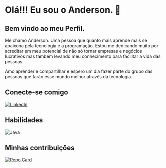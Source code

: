 
<div>
    <h1>Olá!!! Eu sou o Anderson. 👋 </h1>
    <h2>Bem vindo ao meu Perfil.</h2>
    <p> Me chamo Anderson. Uma pessoa que quanto mais aprende mais se apaixona pela tecnologia e a programação. Estou me dedicando muito por acreditar em meu potencial de não só tornar empresas e negócios lucrativos mas também levando meu conhecimento para facilitar a vida das pessoas. 
    </p>
    <p>Amo  aprender e compartilhar e espero um dia fazer parte do grupo das pessoas que farão esse mundo melhor através da tecnologia. 
    </p>
</div>
<div>

## Conecte-se comigo
[![LinkedIn](https://img.shields.io/badge/LinkedIn-000?style=for-the-badge&logo=linkedin&logoColor=0E76A8)](https://www.linkedin.com/in/Andersonrs225684/)

## Habilidades

![Java](https://img.shields.io/badge/Java-000?style=for-the-badge&logo=java)

## Minhas contribuições

[![Repo Card]()](https://github.com/851129/SEUREPOSITORIO)